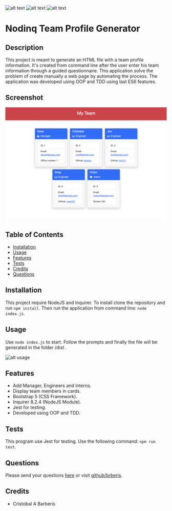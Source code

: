 [comment]: <> (This readme was created by Nodinq Readme Generator)
![alt text](https://img.shields.io/badge/License-MIT-brightgreen)
![alt text](https://img.shields.io/badge/Ver.-1.0.0-blue)
![alt text](https://img.shields.io/badge/Tests-Passing-green)

# Nodinq Team Profile Generator


## Description

This project is meant to generate an HTML file with a team profile information. It's created from command line after the user enter his team information through a guided  questionnaire.
This application solve the problem of create manually a web page by automating the process.
The application was developed using OOP and TDD using last ES6 features.

## Screenshot

![alt screenshot](https://github.com/brberis/nodinq-team-profile-generator/blob/main/assets/images/web.png?raw=true)

## Table of Contents

- [Installation](#installation)
- [Usage](#usage)
- [Features](#features)
- [Tests](#tests)
- [Credits](#credits)
- [Questions](#questions)

## Installation

This project require NodeJS and Inquirer. To install clone the repository and run `npm install`. Then run the application from command line: `node index.js`.

## Usage

Use `node index.js` to start. Follow the prompts and finally the file will be generated in the folder /dist .

![alt usage](https://github.com/brberis/nodinq-team-generator/assets/images/screenshot.png)

## Features

- Add Manager, Engineers and Interns.
- Display team members in cards.
- Bootstrap 5 (CSS Framework).
- Inquirer 8.2.4 (NodeJS Module).
- Jest for testing.
- Developed using OOP and TDD.

## Tests

This program use Jest for testing. Use the following command: `npm run test`.

## Questions

Please send your questions [here](mailto:cristobal@barberis.com?subject=[GitHub]%20Nodinq%20Team%20Profile%20Generator) or visit [github/brberis](https://github.com/brberis).

## Credits

* Cristobal A Barberis
